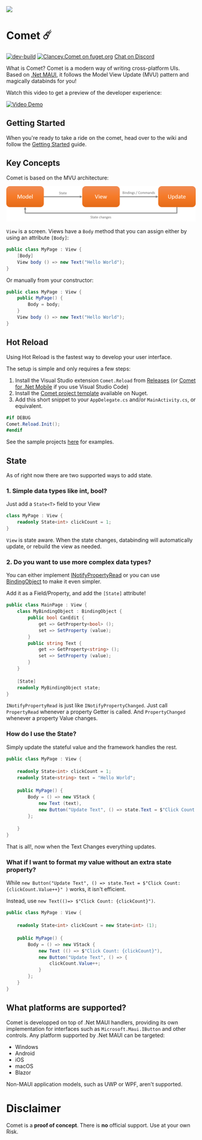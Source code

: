 <img src="https://repobeats.axiom.co/api/embed/f917a77cbbdeee19b87fa1f2f932895d1df18b56.svg" />

# Comet ☄️

[![dev-build](https://github.com/dotnet/Comet/actions/workflows/dev.yml/badge.svg)](https://github.com/dotnet/Comet/actions/workflows/dev.yml)  [![Clancey.Comet on fuget.org](https://www.fuget.org/packages/Clancey.Comet/badge.svg)](https://www.fuget.org/packages/Clancey.Comet)
[Chat on Discord](https://discord.gg/7Ms7ptM)


What is Comet? Comet is a modern way of writing cross-platform UIs. Based on [.Net MAUI](https://docs.microsoft.com/en-us/dotnet/maui/what-is-maui), it follows the Model View Update (MVU) pattern and magically databinds for you!

Watch this video to get a preview of the developer experience:

[![Video Demo](http://img.youtube.com/vi/-Ieg9UadN8s/0.jpg)](http://www.youtube.com/watch?v=-Ieg9UadN8s)

## Getting Started

When you're ready to take a ride on the comet, head over to the wiki and follow the [Getting Started](https://github.com/Clancey/Comet/wiki/Getting-Started) guide.

## Key Concepts

Comet is based on the MVU architecture:

![MVU pattern](art/mvu-pattern.png)

`View` is a screen. Views have a `Body` method that you can assign either by using an attribute `[Body]`:

``` cs
public class MyPage : View {
    [Body]
    View body () => new Text("Hello World");
}
```

Or manually from your constructor:

``` cs
public class MyPage : View {
    public MyPage() {
        Body = body;
    }
    View body () => new Text("Hello World");
}
```

## Hot Reload

Using Hot Reload is the fastest way to develop your user interface.

The setup is simple and only requires a few steps:
1. Install the Visual Studio extension `Comet.Reload` from [Releases](https://github.com/dotnet/Comet/releases) (or [Comet for .Net Mobile](https://marketplace.visualstudio.com/items?itemName=Clancey.comet-debug) if you use Visual Studio Code)
2. Install the [Comet project template](https://www.nuget.org/packages/Clancey.Comet.Templates.Multiplatform) available on Nuget.
3. Add this short snippet to your `AppDelegate.cs` and/or `MainActivity.cs`, or equivalent.

``` cs
#if DEBUG
Comet.Reload.Init();
#endif
```

 See the sample projects [here](https://github.com/dotnet/Comet/tree/dev/sample) for examples.

## State

As of right now there are two supported ways to add state.

### 1. Simple data types like int, bool?

Just add a `State<T>` field to your View

``` cs
class MyPage : View {
    readonly State<int> clickCount = 1;
}
```

`View` is state aware. When the state changes, databinding will automatically update, or rebuild the view as needed.

### 2. Do you want to use more complex data types?

You can either implement [INotifyPropertyRead](https://github.com/Clancey/Comet/blob/master/src/Comet/BindingObject.cs#L13) or you can use [BindingObject](https://github.com/Clancey/Comet/blob/master/src/Comet/BindingObject.cs) to make it even simpler.

Add it as a Field/Property, and add the `[State]` attribute!


``` cs
public class MainPage : View {
    class MyBindingObject : BindingObject {
        public bool CanEdit {
            get => GetProperty<bool> ();
            set => SetProperty (value);
        }
        public string Text {
            get => GetProperty<string> ();
            set => SetProperty (value);
        }
    }

    [State]
    readonly MyBindingObject state;
}

```

`INotifyPropertyRead` is just like `INotifyPropertyChanged`. Just call `PropertyRead` whenever a property Getter is called. And `PropertyChanged` whenever a property Value changes.

### How do I use the State?

Simply update the stateful value and the framework handles the rest.

``` cs
public class MyPage : View {

    readonly State<int> clickCount = 1;
    readonly State<string> text = "Hello World";

    public MyPage() {
        Body = () => new VStack {
            new Text (text),
            new Button("Update Text", () => state.Text = $"Click Count: {clickCount.Value++}")
        };

    }
}
```

That is all!, now when the Text Changes everything updates.

### What if I want to format my value without an extra state property?

While `new Button("Update Text", () => state.Text = $"Click Count: {clickCount.Value++}" )` works, it isn't efficient.

Instead, use `new Text(()=> $"Click Count: {clickCount}")`.

``` cs
public class MyPage : View {

    readonly State<int> clickCount = new State<int> (1);

    public MyPage() {
        Body = () => new VStack {
            new Text (() => $"Click Count: {clickCount}"),
            new Button("Update Text", () => {
                clickCount.Value++;
            }
        };
    }
}

```


## What platforms are supported?

Comet is developped on top of .Net MAUI handlers, providing its own implementation for interfaces such as `Microsoft.Maui.IButton` and other controls. Any platform supported by .Net MAUI can be targeted:

* Windows
* Android
* iOS
* macOS
* Blazor

Non-MAUI application models, such as UWP or WPF, aren't supported.

# Disclaimer

Comet is a **proof of concept**. There is **no** official support. Use at your own Risk.

